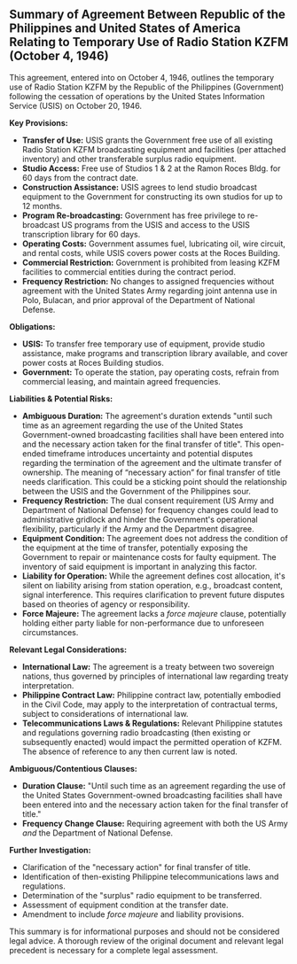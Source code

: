 ## Summary of Agreement Between Republic of the Philippines and United States of America Relating to Temporary Use of Radio Station KZFM (October 4, 1946)

This agreement, entered into on October 4, 1946, outlines the temporary use of Radio Station KZFM by the Republic of the Philippines (Government) following the cessation of operations by the United States Information Service (USIS) on October 20, 1946.

**Key Provisions:**

*   **Transfer of Use:** USIS grants the Government free use of all existing Radio Station KZFM broadcasting equipment and facilities (per attached inventory) and other transferable surplus radio equipment.
*   **Studio Access:** Free use of Studios 1 & 2 at the Ramon Roces Bldg. for 60 days from the contract date.
*   **Construction Assistance:** USIS agrees to lend studio broadcast equipment to the Government for constructing its own studios for up to 12 months.
*   **Program Re-broadcasting:** Government has free privilege to re-broadcast US programs from the USIS and access to the USIS transcription library for 60 days.
*   **Operating Costs:** Government assumes fuel, lubricating oil, wire circuit, and rental costs, while USIS covers power costs at the Roces Building.
*   **Commercial Restriction:** Government is prohibited from leasing KZFM facilities to commercial entities during the contract period.
*   **Frequency Restriction:**  No changes to assigned frequencies without agreement with the United States Army regarding joint antenna use in Polo, Bulacan, and prior approval of the Department of National Defense.

**Obligations:**

*   **USIS:** To transfer free temporary use of equipment, provide studio assistance, make programs and transcription library available, and cover power costs at Roces Building studios.
*   **Government:** To operate the station, pay operating costs, refrain from commercial leasing, and maintain agreed frequencies.

**Liabilities & Potential Risks:**

*   **Ambiguous Duration:** The agreement's duration extends "until such time as an agreement regarding the use of the United States Government-owned broadcasting facilities shall have been entered into and the necessary action taken for the final transfer of title". This open-ended timeframe introduces uncertainty and potential disputes regarding the termination of the agreement and the ultimate transfer of ownership. The meaning of “necessary action” for final transfer of title needs clarification. This could be a sticking point should the relationship between the USIS and the Government of the Philippines sour.
*   **Frequency Restriction:**  The dual consent requirement (US Army and Department of National Defense) for frequency changes could lead to administrative gridlock and hinder the Government's operational flexibility, particularly if the Army and the Department disagree.
*   **Equipment Condition:** The agreement does not address the condition of the equipment at the time of transfer, potentially exposing the Government to repair or maintenance costs for faulty equipment. The inventory of said equipment is important in analyzing this factor.
*   **Liability for Operation:** While the agreement defines cost allocation, it's silent on liability arising from station operation, e.g., broadcast content, signal interference. This requires clarification to prevent future disputes based on theories of agency or responsibility.
*   **Force Majeure:** The agreement lacks a *force majeure* clause, potentially holding either party liable for non-performance due to unforeseen circumstances.

**Relevant Legal Considerations:**

*   **International Law:** The agreement is a treaty between two sovereign nations, thus governed by principles of international law regarding treaty interpretation.
*   **Philippine Contract Law:**  Philippine contract law, potentially embodied in the Civil Code, may apply to the interpretation of contractual terms, subject to considerations of international law.
*   **Telecommunications Laws & Regulations:** Relevant Philippine statutes and regulations governing radio broadcasting (then existing or subsequently enacted) would impact the permitted operation of KZFM. The absence of reference to any then current law is noted.

**Ambiguous/Contentious Clauses:**

*   **Duration Clause:** "Until such time as an agreement regarding the use of the United States Government-owned broadcasting facilities shall have been entered into and the necessary action taken for the final transfer of title."
*   **Frequency Change Clause:** Requiring agreement with both the US Army *and* the Department of National Defense.

**Further Investigation:**

*   Clarification of the "necessary action" for final transfer of title.
*   Identification of then-existing Philippine telecommunications laws and regulations.
*   Determination of the "surplus" radio equipment to be transferred.
*   Assessment of equipment condition at the transfer date.
*   Amendment to include *force majeure* and liability provisions.

This summary is for informational purposes and should not be considered legal advice.  A thorough review of the original document and relevant legal precedent is necessary for a complete legal assessment.
